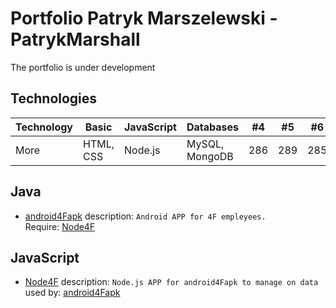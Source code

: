 # Portfolio Patryk Marszelewski - PatrykMarshall
The portfolio is under development

## Technologies
Technology | Basic | JavaScript | Databases | #4 | #5 | #6 | #7 | #8 | #9 | #10 | #11
--- | --- | --- | --- |--- |--- |--- |--- |--- |--- |--- |---
More | HTML, CSS | Node.js | MySQL, MongoDB | 286 | 289 | 285 | 287 | 287 | 272 | 276 | 269

## Java
  - [android4Fapk](https://github.com/MarshallPatryk/android4Fapk)
  description: ```Android APP for 4F empleyees. ``` <br>
  Require:
  [Node4F](https://github.com/MarshallPatryk/Node4F) 


## JavaScript
  - [Node4F](https://github.com/MarshallPatryk/Node4F)
  description: ```Node.js APP for android4Fapk to manage on data``` <br>
  used by:
  [android4Fapk](https://github.com/MarshallPatryk/android4Fapk)
